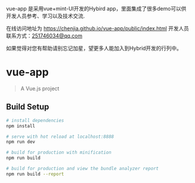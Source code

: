 vue-app 是采用vue+mint-UI开发的Hybird app，里面集成了很多demo可以供开发人员参考、学习以及技术交流.

在线访问地址为 https://chenjia.github.io/vue-app/public/index.html 开发人员联系方式：251746034@qq.com

如果觉得对您有帮助请别忘记加星，望更多人能加入到Hybrid开发的行列中。

# vue-app

> A Vue.js project

## Build Setup

``` bash
# install dependencies
npm install

# serve with hot reload at localhost:8888
npm run dev

# build for production with minification
npm run build

# build for production and view the bundle analyzer report
npm run build --report
```
